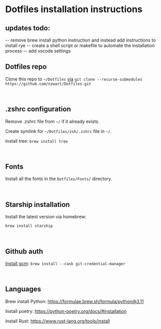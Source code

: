 # Dotfiles installation instructions

## updates todo:

-- remove brew install python instruction and instead add instructions to install rye
-- create a shell script or makefile to automate the installation process
-- add vscode settings

## Dotfiles repo

Clone this repo to `~/Dotfiles` [via](<[url](https://git-scm.com/book/en/v2/Git-Tools-Submodules)>)
`git clone --recurse-submodules https://github.com/nzwart/Dotfiles.git`

&ensp;

## .zshrc configuration

Remove .zshrc file from `~/` if it already exists.

Create symlink for `~/Dotfiles/zsh/.zshrc` file in `~/`.

Install tree: `brew install tree`

&ensp;

## Fonts

Install all the fonts in the `Dotfiles/Fonts/` directory.

&ensp;

## Starship installation

Install the latest version via homebrew:

`brew install starship`

&ensp;

## Github auth

[Install gcm](https://github.com/git-ecosystem/git-credential-manager/blob/release/docs/install.md):
`brew install --cask git-credential-manager`

&ensp;

## Languages

Brew install Python: https://formulae.brew.sh/formula/python@3.11

Install poetry: https://python-poetry.org/docs/#installation

Install Rust: https://www.rust-lang.org/tools/install
